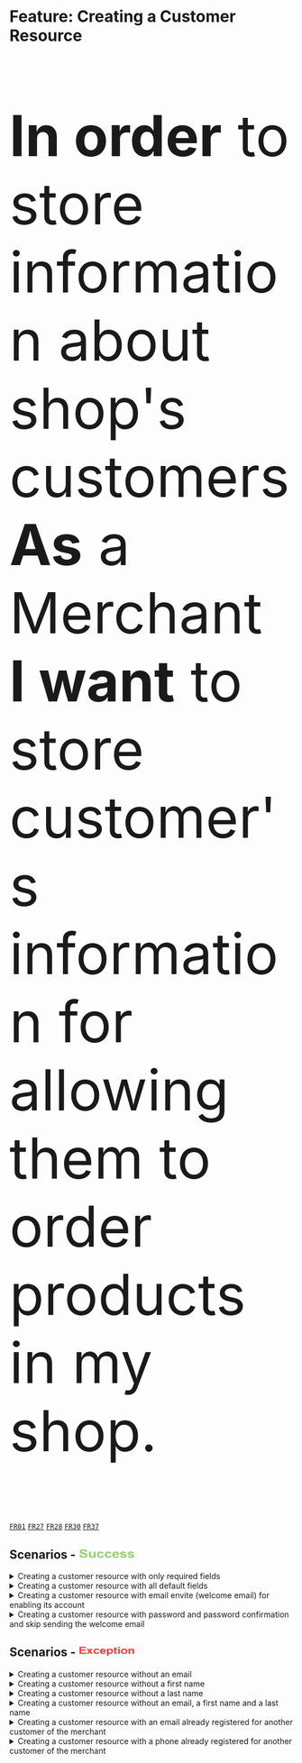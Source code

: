 <div class="container">
  <h1>Feature: Creating a Customer Resource</h1>
  <div class="panel panel-default">    
    <div class="panel-body"><p style="font-size:100px"><b>In order</b> to store information about shop's customers<br><b>As</b> a Merchant<br><b>I want</b> to store customer's information for allowing them to order products in my shop.</p></div>    
  </div>
</div>

<a href="/business-domain-design/functional-requirements.md"><code>FR01</code></a>
<a href="/business-domain-design/functional-requirements.md"><code>FR27</code></a>
<a href="/business-domain-design/functional-requirements.md"><code>FR28</code></a>
<a href="/business-domain-design/functional-requirements.md"><code>FR30</code></a>
<a href="/business-domain-design/functional-requirements.md"><code>FR37</code></a>

## Scenarios - <img src="success_icon.png" width="100" height="18">

<details>
  <summary>Creating a customer resource with only required fields</summary><br>
  <b>Given</b> There is no customer with <code>email</code> <b><i>robert.smith@example.com</i></b> for the merchant<br>
  <b>And</b> There is no customer with <code>phone</code> <b><i>6135551212</i></b> for the merchant<br>
  <b>And</b> I inform the <code>email</code> <i><b>"robert.smith@example.com"</b></i><br>
  <b>And</b> I inform the <code>first name</code> <b><i>"Robert"</i></b><br>
  <b>And</b> I inform the <code>last name</code> <b><i>"Smith"</i></b><br>
  <b>When</b> I create a customer resource<br>
  <b>Then</b> The system should create the customer resource<br>
  <b>And</b> The system should put the customer account as disabled (<code>state = disabled</code>)<br>
  <b>And</b> The system should return a success message confirming customer resource creation<br>
</details>

<details>
  <summary>Creating a customer resource with all default fields</summary><br>
  <b>Given</b> There is no customer with <code>email</code> <b><i>robert.smith@example.com</i></b> for the merchant<br>
  <b>And</b> There is no customer with <code>phone</code> <b><i>6135551212</i></b> for the merchant<br>
  <b>And</b> I inform the <code>email</code> <i><b>"robert.smith@example.com"</b></i><br>
  <b>And</b> I inform the <code>first name</code> <b><i>"Robert"</i></b><br>
  <b>And</b> I inform the <code>last name</code> <b><i>"Smith"</i></b><br>
  <b>And</b> I inform all other fields with <code>default values</code> according to <i><b>OpenAPI Contract</b></i><br>	
  <b>When</b> I create a customer resource<br>
  <b>Then</b> The system should create the customer resource<br>
  <b>And</b> The system should put the customer account as disabled (<code>state = disabled</code>)<br>
  <b>And</b> The system should return a success message confirming customer resource creation<br>
</details>

<details>
  <summary>Creating a customer resource with email envite (welcome email) for enabling its account</summary><br>
  <b>Given</b> There is no customer with <code>email</code> <b><i>robert.smith@example.com</i></b> for the merchant<br>
  <b>And</b> There is no customer with <code>phone</code> <b><i>6135551212</i></b> for the merchant<br>
  <b>And</b> I inform the <code>email</code> <i><b>"robert.smith@example.com"</b></i><br>
  <b>And</b> I inform the <code>first name</code> <b><i>"Robert"</i></b><br>
  <b>And</b> I inform the <code>last name</code> <b><i>"Smith"</i></b><br>
  <b>And</b> I inform <code>send_email_invite</code> field with <b><i>"true"</i></b><br>
  <b>And</b> I inform all other fields with <code>default values</code> according to <i><b>OpenAPI Contract</b></i><br>  
  <b>When</b> I create a customer resource<br>
  <b>Then</b> The system should create the customer resource<br>
  <b>And</b> The system should put the customer account as invited (<code>state = invited</code>)<br>
  <b>And</b> The system should return a success message confirming customer resource creation<br>
</details>

<details>
  <summary>Creating a customer resource with password and password confirmation and skip sending the welcome email</summary><br>
  <b>Given</b> There is no customer with <code>email</code> <b><i>robert.smith@example.com</i></b> for the merchant<br>
  <b>And</b> There is no customer with <code>phone</code> <b><i>6135551212</i></b> for the merchant<br>
  <b>And</b> I inform the <code>email</code> <i><b>"robert.smith@example.com"</b></i><br>
  <b>And</b> I inform the <code>first name</code> <b><i>"Robert"</i></b><br>
  <b>And</b> I inform the <code>last name</code> <b><i>"Smith"</i></b><br>	
  <b>And</b> I inform <code>password</code> field with <b><i>"newpass"</i></b><br>
  <b>And</b> I inform <code>password_confirmation</code> field with <b><i>"newpass"</i></b><br>
  <b>And</b> I inform all other fields with <code>default values</code> according to <i><b>OpenAPI Contract</b></i><br>
  <b>When</b> I create a customer resource<br>  
  <b>Then</b> The system should create the customer resource<br>
  <b>And</b> The system should put the customer account as enabled (<code>state = enabled</code>)<br>
  <b>And</b> The system should not store the <code>password</code> in plaintext<br>
  <b>And</b> The system should return a success message confirming customer resource creation<br>
</details>

## Scenarios - <img src="exception_icon.png" width="100" height="18">

<details>
  <summary>Creating a customer resource without an email</summary><br>
    <b>Given</b> There is no customer with <code>email</code> <b><i>robert.smith@example.com</i></b> for the merchant<br>
    <b>And</b> There is no customer with <code>phone</code> <b><i>6135551212</i></b> for the merchant<br>
    <b>And</b> I do not inform an <code>email</code><br>
    <b>And</b> I inform the <code>first name</code> <b><i>"Robert"</i></b><br>
    <b>And</b> I inform the <code>last name</code> <b><i>"Smith"</i></b><br>
    <b>When</b> I create a customer resource<br>
    <b>Then</b> The system should not create the customer resource<br>
    <b>And</b> The system should return a message <code>email is required</code> as error message<br>
</details>

<details>
  <summary>Creating a customer resource without a first name</summary><br>
    <b>Given</b> There is no customer with <code>email</code> <b><i>robert.smith@example.com</i></b> for the merchant<br>
    <b>And</b> There is no customer with <code>phone</code> <b><i>6135551212</i></b> for the merchant<br>
    <b>And</b> I inform the <code>email</code> <b><i>"robert.smith@example.com"</i></b><br>
    <b>And</b> I do not inform a <code>first name</code><br>
    <b>And</b> I inform the <code>last name</code> <b><i>"Smith"</i></b><br>
    <b>When</b> I create a customer resource<br>
    <b>Then</b> The system should not create the customer resource<br>
    <b>And</b> The system should return a message <code>first name is required</code> as error message<br>
</details>

<details>
  <summary>Creating a customer resource without a last name</summary><br>
    <b>Given</b> There is no customer with <code>email</code> <b><i>robert.smith@example.com</i></b> for the merchant<br>
    <b>And</b> There is no customer with <code>phone</code> <b><i>6135551212</i></b> for the merchant<br>
    <b>And</b> I inform the <code>email</code> <b><i>"robert.smith@example.com"</i></b><br>    
    <b>And</b> I inform the <code>first name</code> <b><i>"Robert"</i></b><br>
    <b>And</b> I do not inform a <code>last name</code><br>
    <b>When</b> I create a customer resource<br>
    <b>Then</b> The system should not create the customer resource<br>
    <b>And</b> The system should return a message <code>last name is required</code> as error message<br>
</details>

<details>
  <summary>Creating a customer resource without an email, a first name and a last name</summary><br>
    <b>Given</b> There is no customer with <code>email</code> <b><i>robert.smith@example.com</i></b> for the merchant<br>
    <b>And</b> There is no customer with <code>phone</code> <b><i>6135551212</i></b> for the merchant<br>
    <b>And</b> I do not inform an <code>email</code><br>    
    <b>And</b> I do not inform a <code>first name</code><br>
    <b>And</b> I do not inform a <code>last name</code><br>
    <b>When</b> I create a customer resource<br>
    <b>Then</b> The system should not create the customer resource<br>
    <b>And</b> The system should return messages <code>email is required</code>, <code>first name is required</code>, <code>last name is required</code> as error message<br>
</details>

<details>
  <summary>Creating a customer resource with an email already registered for another customer of the merchant</summary><br>
    <b>Given</b> There is a customer with <code>email</code> <b><i>robert.smith@example.com</i></b> already registered for the merchant<br>
    <b>And</b> There is no customer with <code>phone</code> <b><i>6135551212</i></b> for the merchant<br>
    <b>And</b> I inform the <code>email</code> <b><i>"robert.smith@example.com"</i></b><br>    
    <b>And</b> I inform the <code>first name</code> <b><i>"Robert"</i></b><br>
    <b>And</b> I inform the <code>last name</code> <b><i>"Smith"</i></b><br>
    <b>When</b> I create a customer resource<br>
    <b>Then</b> The system should not create the customer resource<br>
    <b>And</b> The system should return a generic message <code>The customer can't be created</code> as error message<br>
</details>

<details>
  <summary>Creating a customer resource with a phone already registered for another customer of the merchant</summary><br>
    <b>Given</b> There is no customer with <code>email</code> <b><i>robert.smith@example.com</i></b> for the merchant<br>
    <b>And</b> There is a customer with <code>phone</code> <b><i>6135551212</i></b> already registered for the merchant<br>
    <b>And</b> I inform the <code>email</code> <b><i>"robert.smith@example.com"</i></b><br>    
    <b>And</b> I inform the <code>first name</code> <b><i>"Robert"</i></b><br>
    <b>And</b> I inform the <code>last name</code> <b><i>"Smith"</i></b><br>
    <b>And</b> I inform the <code>phone</code> <b><i>"6135551212"</i></b><br>
    <b>When</b> I create a customer resource<br>
    <b>Then</b> The system should not create the customer resource<br>
    <b>And</b> The system should return a generic message <code>The customer can't be created</code> as error message<br>
</details>
